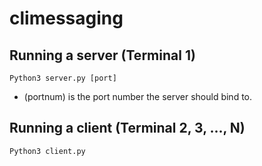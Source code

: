 # climessaging

## Running a server (Terminal 1)
```Python3 server.py [port]```
- (portnum) is the port number the server should bind to.

## Running a client (Terminal 2, 3, ..., N)
```Python3 client.py```
